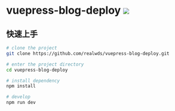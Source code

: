 # vuepress-blog-deploy [![](https://github.com/realwds/vuepress-blog-deploy/workflows/CI/badge.svg)](https://github.com/realwds/vuepress-blog-deploy/actions)

## 快速上手

```bash
# clone the project
git clone https://github.com/realwds/vuepress-blog-deploy.git

# enter the project directory
cd vuepress-blog-deploy

# install dependency
npm install 

# develop
npm run dev 
```
